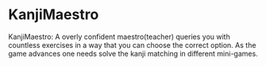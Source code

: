 KanjiMaestro
============

KanjiMaestro: A overly confident maestro(teacher) queries you with countless exercises in a way that you can choose the correct option. As the game advances one needs solve the kanji matching in different mini-games.
